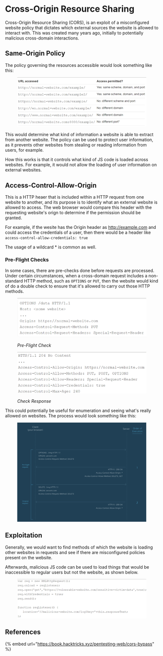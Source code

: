 # Cross-Origin Resource Sharing

Cross-Origin Resource Sharing (CORS), is an exploit of a misconfigured website policy that dictates which external sources the website is allowed to interact with. This was created many years ago, initially to potentially malicious cross-domain interactions.

## Same-Origin Policy

The policy governing the resources accessible would look something like this:

<figure><img src="../.gitbook/assets/image (326).png" alt=""><figcaption></figcaption></figure>

This would determine what kind of information a website is able to extract from another website. The policy can be used to protect user information, as it prevents other websites from stealing or reading information from users, for example.&#x20;

How this works is that it controls what kind of JS code is loaded across websites. For example, it would not allow the loading of user information on external websites.&#x20;

## Access-Control-Allow-Origin

This is a HTTP heaer that is included within a HTTP request from one website to another, and its purpose is to identify what an external website is allowed to access. The web browser would compare this header with the requesting website's orign to determine if the permission should be granted.&#x20;

For example, if the wesite has the Origin header as http://example.com and could access the credentials of a user, then there would be a header like `access-control-allow-credentials: true`

The usage of a wildcard \* is common as well.&#x20;

### Pre-Flight Checks

In some cases, there are pre-checks done before requests are processed. Under certain circumstances, when a cross-domain request includes a non-standard HTTP method, such as `OPTIONS` or `PUT`, then the website would kind of do a double check to ensure that it's allowed to carry out those HTTP methods.&#x20;

<figure><img src="../.gitbook/assets/image (261).png" alt=""><figcaption><p><em>Pre-Flight Check</em></p></figcaption></figure>

<figure><img src="../.gitbook/assets/image (251) (1).png" alt=""><figcaption><p><em>Check Response</em></p></figcaption></figure>

This could potentially be useful for enumeration and seeing what's really allowed on websites. The process would look something like this:

<figure><img src="../.gitbook/assets/image (305).png" alt=""><figcaption></figcaption></figure>

## Exploitation

Generally, we would want to find methods of which the website is loading other websites in requests and see if there are misconfigured policies present on the website.

Afterwards, malicious JS code can be used to load things that would be inaccessible to regular users but not the website, as shown below.

<figure><img src="../.gitbook/assets/image (274).png" alt=""><figcaption></figcaption></figure>

## References

{% embed url="https://book.hacktricks.xyz/pentesting-web/cors-bypass" %}
